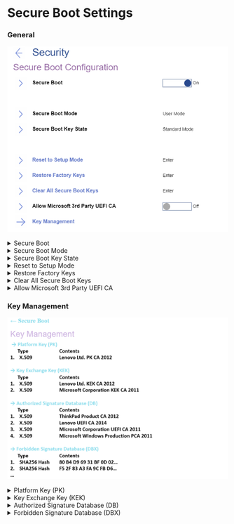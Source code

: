 # Secure Boot Settings #

### General ###

![](./img/secureboot.png)

<details><summary>Secure Boot</summary>

One of 2 possible options:

1.	On – prevent unauthorized operating systems from running at boot time. Default, if ‘OS Optimized Defaults’ has value ‘On’.
2.	Off – allow to run any operating systems at boot time. Default, if ‘OS Optimized Defaults’ has value ‘Off.

| WMI Setting name | Values | Locked by SVP | AMD/Intel |
|:---|:---|:---|:---|
| SecureBoot | Disable, Enable | Yes* | Both |

?>  On systems produced after 2020, Secure Boot setting can only be set to Disable using WMI when an SVP is passed. Secure Boot can always be set to Enable without a password.

</details>

<details><summary>Secure Boot Mode</summary>

Shows whether the platform is operating in one of 2 possible modes:

1.	Setup mode
2.	**User mode** - default.


</details>

<details><summary>Secure Boot Key State</summary>

Shows whether the secure boot mode is in one of two possible modes:

1.	Custom mode
2.	**Standard mode** - default.


</details>

<details><summary>Reset to Setup Mode</summary>

This option is used to clear the current Platform Key and put the system into setup mode. You can install your own Platform Key and customize the Secure Boot signature databases in setup mode.
The option requires additional confirmation.

?>  Secure Boot Mode will be set to Custom Mode.


</details>

<details><summary>Restore Factory Keys</summary>

This option is used to restore all keys and certificates in Secure Boot databases to factory defaults. Any customized Secure Boot settings will be erased, and the default Platform key will be re-established along with the original signature databases including certificate for Microsoft (R) Windows 10 (R).<br>
The option requires additional confirmation.


</details>

<details><summary>Clear All Secure Boot Keys</summary>

This option is used to clear all keys and certificates in Secure Boot databases. You can install your own keys and certificates after selecting this option.<br>
The option requires additional confirmation.


</details>

<details><summary>Allow Microsoft 3rd Party UEFI CA</summary>


Whether to install Microsoft 3rd Party UEFI CA in Secure Boot DB, and trust it in Secure Boot.

!> If add-on cards are supported, Microsoft 3rd Party UEFI CA will not be removed until load boot loader.

Options:

1. **Off** - Default.
2. On.

| WMI Setting name | Values | SVP or SMP Req'd | AMD/Intel |
|:---|:---|:---|:---|
| Allow3rdPartyUEFICA |  Disable, Enable | yes | both |


</details>

### Key Management ###

![](./img/securebootkeysmanagement.png)

<details><summary>Platform Key (PK)</summary>

The platform key establishes a trust relationship between the platform owner and the platform firmware. The platform owner enrolls the public half of the key into the platform firmware. The platform owner can later use the private half of the key to change platform ownership or to enroll a Key Exchange Key.

Standard Windows commands are supported. For more information please visit the official Microsoft web page: [Windows Secure Boot Key Creation and Management Guidance](https://docs.microsoft.com/en-us/windows-hardware/manufacture/desktop/windows-secure-boot-key-creation-and-management-guidance)


</details>

<details><summary>Key Exchange Key (KEK)</summary>

Key exchange keys establish a trust relationship between the operating system and the platform firmware. Each operating system (and potentially, each 3rd party application that needs to communicate with platform firmware) enrolls a public key into the platform firmware.

 Standard Windows commands are supported. For more information please visit the official Microsoft web page: [Windows Secure Boot Key Creation and Management Guidance](https://docs.microsoft.com/en-us/windows-hardware/manufacture/desktop/windows-secure-boot-key-creation-and-management-guidance)


</details>

<details><summary>Authorized Signature Database (DB)</summary>

Database keys shows the list of allowed certificates. System will check digital signatures of bootloaders using public keys in the DB. Only software or firmware which has a bootloader signed with a corresponding private key will be allowed to run.

 Standard Windows commands are supported. For more information please visit the official Microsoft web page: [Windows Secure Boot Key Creation and Management Guidance](https://docs.microsoft.com/en-us/windows-hardware/manufacture/desktop/windows-secure-boot-key-creation-and-management-guidance)


</details>

<details><summary>Forbidden Signature Database (DBX)</summary>

Forbidden Signature Database shows not allowed certificates. System will block any software or firmware signed with a corresponding private key.

 Standard Windows commands are supported. For more information please visit the official Microsoft web page: [Windows Secure Boot Key Creation and Management Guidance](https://docs.microsoft.com/en-us/windows-hardware/manufacture/desktop/windows-secure-boot-key-creation-and-management-guidance)

</details>
